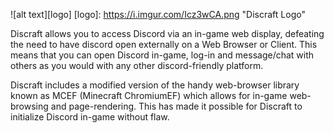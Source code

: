 ![alt text][logo]
[logo]: https://i.imgur.com/Icz3wCA.png "Discraft Logo"

Discraft allows you to access Discord via an in-game web display, defeating the 
need to have discord open externally on a Web Browser or Client. This means that 
you can open Discord in-game, log-in and message/chat with others as you would 
with any other discord-friendly platform.

Discraft includes a modified version of the handy web-browser library known as 
MCEF (Minecraft ChromiumEF) which allows for in-game web-browsing and 
page-rendering. This has made it possible for Discraft to initialize Discord 
in-game without flaw.